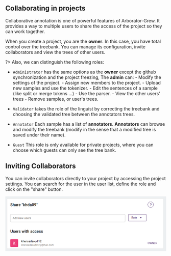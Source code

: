 ## Collaborating in projects 

Collaborative annotation is one of powerful features of Arborator-Grew. It provides a way to multiple users to share the access of the project so they can work together.

When you create a project, you are the **owner**. In this case, you have total control over the treebank. You can manage its configuration, invite collaborators and view the trees of other users. 


?> Also, we can distinguish the following roles:

- `Administrator` has the same options as the **owner** except the github synchronization and the project freezing, The **admin** can:
      - Modify the settings of the project.
      - Assign new members to the project.
      - Upload new samples and use the tokenizer.
      - Edit the sentences of a sample (like split or merge tokens ...)
      - Use the parser.
      - View the other users' trees
      - Remove samples, or user's trees.

- `Validator` takes the role of the linguist by correcting the treebank and choosing the validated tree between the annotators trees.

- `Annotator` Each sample has a list of **annotators**. **Annotators** can browse and modify the treebank (modify in the sense that a modified tree is saved under their name). 

- `Guest` This role is only available for private projects, where you can choose which guests can only see the tree bank.

## Inviting Collaborators

You can invite collaborators directly to your project by accessing the project settings. You can search for the user in the user list, define the role and click on the "share" button.

<div style="text-align:center">
      <img src="assets/images/add-user.png" alt="drawing" width="900"/>
</div>

